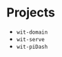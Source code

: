 <!-- TITLE: Projects -->
<!-- SUBTITLE: WOZiTech Projects are presented on [WOZiTech Company Website](http://www.wozitech-ltd.co.uk/projects.html) -->

# Projects
* `wit-domain`
* `wit-serve`
* `wit-piDash`
